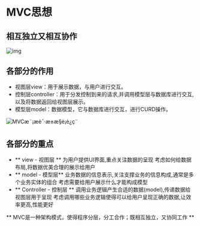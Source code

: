 # MVC思想

## 相互独立又相互协作

![img](https://upload-images.jianshu.io/upload_images/1844198-49041e40dd806f44.png?imageMogr2/auto-orient/strip%7CimageView2/2/w/1000/format/webp)



## 各部分的作用

- 视图层view：用于展示数据，与用户进行交互。
- 控制层controller：用于分发控制到来的请求,并调用模型层与数据库进行交互,以及将数据返回给视图层展示。
- 模型层model：数据模型，它与数据库进行交互，进行CURD操作。

![MVCæ¨¡æè¯·æ±æ§è¡è¿ç¨](https://img-blog.csdn.net/20151222220313067)





## 各部分的重点

- ** view - 视图层 **
   为用户提供UI界面,重点关注数据的呈现
   考虑如何给数据布局,将数据优美合理的展示给用户
- ** model - 模型层**
   业务数据的信息表示,关注支撑业务的信息构成,通常是多个业务实体的组合
   考虑需要给用户展示什么才能构成模型
- ** Controller - 控制层 **
   调用业务逻辑产生合适的数据(model),传递数据给视图层用于呈现
   考虑调用哪些业务逻辑使得可以给用户呈现正确的数据,让效率更高,性能更好

** MVC是一种架构模式，使得程序分层，分工合作；既相互独立，又协同工作 **